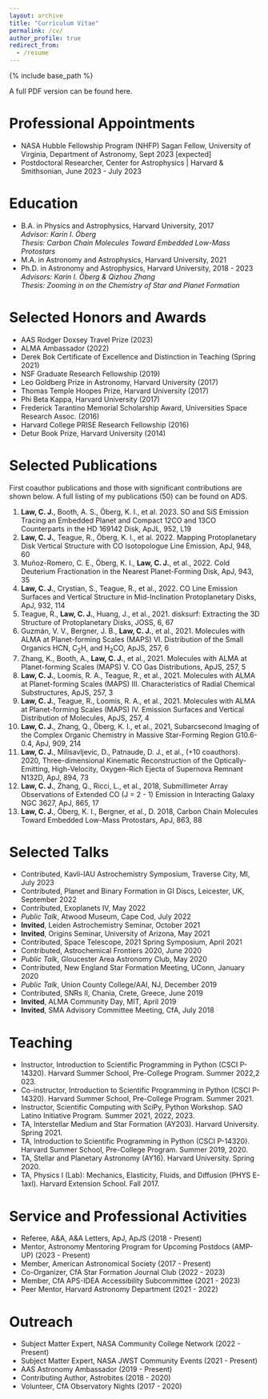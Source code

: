 ```yaml
---
layout: archive
title: "Curriculum Vitae"
permalink: /cv/
author_profile: true
redirect_from:
  - /resume
---
```


{% include base_path %}

A full PDF version can be found <a href="https://claw-astro.github.io/files/Law_CV_Full.pdf" style="text-decoration: none">here</a>.


Professional Appointments
======
* NASA Hubble Fellowship Program (NHFP) Sagan Fellow, University of Virginia, Department of Astronomy, Sept 2023 [expected]
* Postdoctoral Researcher, Center for Astrophysics &#124; Harvard & Smithsonian, June 2023 - July 2023

Education
======
* B.A. in Physics and Astrophysics, Harvard University, 2017<br>        <I>Advisor: Karin I. Öberg</I><br><I>Thesis: Carbon Chain Molecules Toward Embedded Low-Mass Protostars</I> 
* M.A. in Astronomy and Astrophysics, Harvard University, 2021
* Ph.D. in Astronomy and Astrophysics, Harvard University, 2018 - 2023<br>        <I>Advisors: Karin I. Öberg & Qizhou Zhang</I><br><I>Thesis: Zooming in on the Chemistry of Star and Planet Formation</I> 


Selected Honors and Awards
======
* AAS Rodger Doxsey Travel Prize (2023)
* ALMA Ambassador (2022)
* Derek Bok Certificate of Excellence and Distinction in Teaching (Spring 2021)
* NSF Graduate Research Fellowship (2019)
* Leo Goldberg Prize in Astronomy, Harvard University (2017)
* Thomas Temple Hoopes Prize, Harvard University (2017)
* Phi Beta Kappa, Harvard University (2017)
* Frederick Tarantino Memorial Scholarship Award, Universities Space Research Assoc. (2016)
* Harvard College PRISE Research Fellowship (2016)
* Detur Book Prize, Harvard University (2014)


Selected Publications
======
First coauthor publications and those with significant contributions are shown below. A full listing of my publications (50) can be found on <a href="https://ui.adsabs.harvard.edu/user/libraries/BR8acQNQQKOJKcsn8H3uVg" style="text-decoration:none">ADS</a>.

<ol>
    <li><b>Law, C. J.</b>, Booth, A. S., Öberg, K. I., et al. 2023. SO and SiS Emission Tracing an Embedded Planet and Compact 12CO and 13CO Counterparts in the HD 169142 Disk, ApJL, 952, L19</li>
    <li><b>Law, C. J.</b>, Teague, R., Öberg, K. I., et al. 2022. Mapping Protoplanetary Disk Vertical Structure with CO Isotopologue Line Emission, ApJ, 948, 60</li>
    <li>Muñoz-Romero, C. E., Öberg, K. I., <b>Law, C. J.</b>, et al., 2022. Cold Deuterium Fractionation in the Nearest Planet-Forming Disk, ApJ, 943, 35</li>
    <li><b>Law, C. J.</b>, Crystian, S., Teague, R., et al., 2022. CO Line Emission Surfaces and Vertical Structure in Mid-Inclination Protoplanetary Disks, ApJ, 932, 114</li>
   <li>Teague, R., <b>Law, C. J.</b>, Huang, J., et al., 2021. disksurf: Extracting the 3D Structure of Protoplanetary Disks, JOSS, 6, 67</li>
  <li>Guzmán, V. V., Bergner, J. B., <b>Law, C. J.</b>, et al., 2021. Molecules with ALMA at Planet-forming Scales (MAPS) VI. Distribution of the Small Organics HCN, C<sub>2</sub>H, and H<sub>2</sub>CO, ApJS, 257, 6</li>
   <li>Zhang, K., Booth, A., <b>Law, C. J.</b>, et al., 2021. Molecules with ALMA at Planet-forming Scales (MAPS) V. CO Gas Distributions, ApJS, 257, 5</li>
   <li><b>Law, C. J.</b>, Loomis, R. A., Teague, R., et al., 2021. Molecules with ALMA at Planet-forming Scales (MAPS) III. Characteristics of Radial Chemical Substructures, ApJS, 257, 3</li>
   <li><b>Law, C. J.</b>, Teague, R., Loomis, R. A., et al., 2021. Molecules with ALMA at Planet-forming Scales (MAPS) IV. Emission Surfaces and Vertical Distribution of Molecules, ApJS, 257, 4</li>
   <li><b>Law, C. J.</b>, Zhang, Q., Öberg, K. I., et al., 2021, Subarcsecond Imaging of the Complex Organic Chemistry in Massive Star-Forming Region G10.6-0.4, ApJ, 909, 214</li>
   <li><b>Law, C. J.</b>, Milisavljevic, D., Patnaude, D. J., et al., (+10 coauthors). 2020, Three-dimensional Kinematic Reconstruction of the Optically-Emitting, High-Velocity, Oxygen-Rich Ejecta of Supernova Remnant N132D, ApJ, 894, 73</li>
   <li><b>Law, C. J.</b>, Zhang, Q., Ricci, L., et al., 2018, Submillimeter Array Observations of Extended CO (J = 2 - 1) Emission in Interacting Galaxy NGC 3627, ApJ, 865, 17</li>
   <li><b>Law, C. J.</b>, Öberg, K. I., Bergner, et al., D. 2018, Carbon Chain Molecules Toward Embedded Low-Mass Protostars, ApJ, 863, 88</li>
</ol>    
    

<!-- <ul>{% for post in site.publications %}
    {% include archive-single-cv.html %}
  {% endfor %}</ul> -->
  
Selected Talks
======
* Contributed, Kavli-IAU Astrochemistry Symposium, Traverse City, MI, July 2023
* Contributed, Planet and Binary Formation in GI Discs, Leicester, UK, September 2022
* Contributed, Exoplanets IV, May 2022
* <i>Public Talk</i>, Atwood Museum, Cape Cod, July 2022
* <b>Invited</b>, Leiden Astrochemistry Seminar, October 2021
* <b>Invited</b>, Origins Seminar, University of Arizona, May 2021
* Contributed, Space Telescope, 2021 Spring Symposium, April 2021
* Contributed, Astrochemical Frontiers 2020, June 2020
* <i>Public Talk</i>, Gloucester Area Astronomy Club, May 2020
* Contributed, New England Star Formation Meeting, UConn, January 2020
* <i>Public Talk</i>, Union County College/AAI, NJ, December 2019
* Contributed, SNRs II, Chania, Crete, Greece, June 2019
* <b>Invited</b>, ALMA Community Day, MIT, April 2019
* <b>Invited</b>, SMA Advisory Committee Meeting, CfA, July 2018

<!--   <ul>{% for post in site.talks %}
    {% include archive-single-talk-cv.html %}
  {% endfor %}</ul>  -->
  
Teaching
======
* Instructor, Introduction to Scientific Programming in Python (CSCI P-14320). Harvard Summer School, Pre-College Program. Summer 2022,2 023.
* Co-instructor, Introduction to Scientific Programming in Python (CSCI P-14320). Harvard Summer School, Pre-College Program. Summer 2021.
* Instructor, Scientific Computing with SciPy, Python Workshop. SAO Latino Initiative Program. Summer 2021, 2022, 2023.
* TA, Interstellar Medium and Star Formation (AY203). Harvard University. Spring 2021.
* TA, Introduction to Scientific Programming in Python (CSCI P-14320). Harvard Summer School, Pre-College Program. Summer 2019, 2020.
* TA, Stellar and Planetary Astronomy (AY16). Harvard University. Spring 2020.
* TA, Physics I (Lab): Mechanics, Elasticity, Fluids, and Diffusion (PHYS E-1axl). Harvard Extension School. Fall 2017.
  
<!--   <ul>{% for post in site.teaching %}
    {% include archive-single-cv.html %}
  {% endfor %}</ul> -->
  
Service and Professional Activities
======
* Referee, A&A, A&A Letters, ApJ, ApJS (2018 - Present)
* Mentor, Astronomy Mentoring Program for Upcoming Postdocs (AMP-UP) (2023 - Present)
* Member, American Astronomical Society (2017 - Present)
* Co-Organizer, CfA Star Formation Journal Club (2022 - 2023)
* Member, CfA APS-IDEA Accessibility Subcommittee (2021 - 2023)
* Peer Mentor, Harvard Astronomy Department (2021 - 2022)

Outreach
======
* Subject Matter Expert, NASA Community College Network (2022 - Present)
* Subject Matter Expert, NASA JWST Community Events (2021 - Present)
* <a href="https://aas.org/education/roster-aas-astronomy-ambassadors" style="text-decoration:none">AAS Astronomy Ambassador</a> (2019 - Present)
* Contributing Author, <a href="https://astrobites.org/author/claw/" style="text-decoration:none">Astrobites</a> (2018 - 2020)
* Volunteer, CfA Observatory Nights (2017 - 2020)
